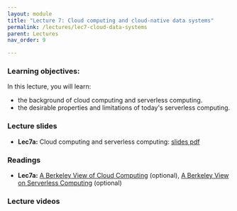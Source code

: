 ```yaml
---
layout: module
title: "Lecture 7: Cloud computing and cloud-native data systems"
permalink: /lectures/lec7-cloud-data-systems
parent: Lectures
nav_order: 9

---
```

### Learning objectives:

In this lecture, you will learn:

* the background of cloud computing and serverless computing.
* the desirable properties and limitations of today's serverless computing.


### Lecture slides

* **Lec7a:** Cloud computing and serverless computing: [slides pdf](/ds5110-spring23/assets/docs/lec7a-cloud-comp.pdf)


### Readings 

* **Lec7a:** [A Berkeley View of Cloud Computing](https://www2.eecs.berkeley.edu/Pubs/TechRpts/2009/EECS-2009-28.pdf) (optional), [A Berkeley View on Serverless Computing](https://www2.eecs.berkeley.edu/Pubs/TechRpts/2019/EECS-2019-3.pdf) (optional)


### Lecture videos

